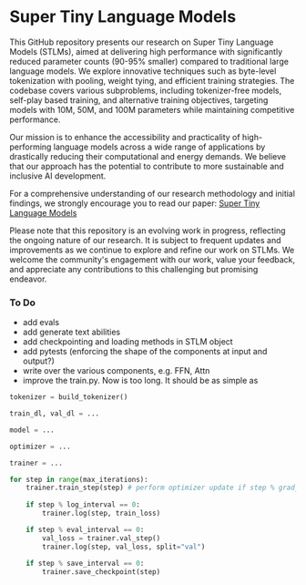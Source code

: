 # Super Tiny Language Models

This GitHub repository presents our research on Super Tiny Language Models (STLMs), aimed at delivering high performance with significantly reduced parameter counts (90-95% smaller) compared to traditional large language models. We explore innovative techniques such as byte-level tokenization with pooling, weight tying, and efficient training strategies. The codebase covers various subproblems, including tokenizer-free models, self-play based training, and alternative training objectives, targeting models with 10M, 50M, and 100M parameters while maintaining competitive performance.

Our mission is to enhance the accessibility and practicality of high-performing language models across a wide range of applications by drastically reducing their computational and energy demands. We believe that our approach has the potential to contribute to more sustainable and inclusive AI development.

For a comprehensive understanding of our research methodology and initial findings, we strongly encourage you to read our paper: [Super Tiny Language Models](https://arxiv.org/pdf/2405.14159)

Please note that this repository is an evolving work in progress, reflecting the ongoing nature of our research. It is subject to frequent updates and improvements as we continue to explore and refine our work on STLMs. We welcome the community's engagement with our work, value your feedback, and appreciate any contributions to this challenging but promising endeavor.

### To Do
- add evals
- add generate text abilities
- add checkpointing and loading methods in STLM object
- add pytests (enforcing the shape of the components at input and output?)
- write over the various components, e.g. FFN, Attn
- improve the train.py. Now is too long. It should be as simple as 
```python
tokenizer = build_tokenizer()

train_dl, val_dl = ...

model = ...

optimizer = ...

trainer = ...

for step in range(max_iterations):
    trainer.train_step(step) # perform optimizer update if step % grad_accum_steps == 0
    
    if step % log_interval == 0:
        trainer.log(step, train_loss)

    if step % eval_interval == 0:
        val_loss = trainer.val_step()
        trainer.log(step, val_loss, split="val")
    
    if step % save_interval == 0:
        trainer.save_checkpoint(step)
```
